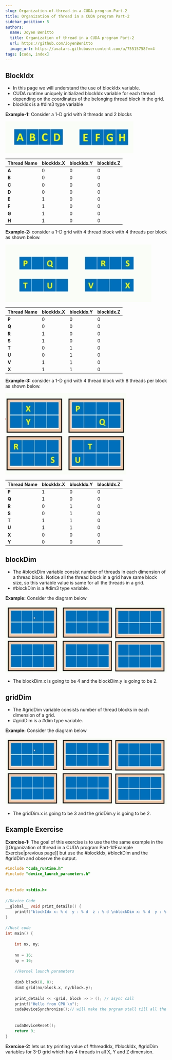 ```yaml
---
slug: Organization-of-thread-in-a-CUDA-program-Part-2
title: Organization of thread in a CUDA program Part-2
sidebar_position: 5
authors:
  name: Joyen Benitto
  title: Organization of thread in a CUDA program Part-2
  url: https://github.com/JoyenBenitto
  image_url: https://avatars.githubusercontent.com/u/75515758?v=4
tags: [cuda, index]
---
```


## BlockIdx
- In this page we will understand the use of blockIdx variable.
- CUDA runtime uniquely initialized blockIdx variable for each thread depending on the coordinates of the belonging thread block in the grid.
- blockIdx is a #dim3 type variable

**Example-1:** Consider a 1-D grid with 8 threads and 2 blocks 

![blockIdx_example1.png](./img/blockIdx_example1.png)

| Thread Name | blockIdx.X | blockIdx.Y| blockIdx.Z|
| --- | --- | --- | --- |
| **A** |0|0|0|
| **B** |0|0|0|
| **C** |0|0|0|
| **D** |0|0|0|
| **E** |1|0|0|
| **F** |1|0|0|
| **G** |1|0|0|
| **H** |1|0|0|

**Example-2:** consider a 1-D grid with 4 thread block with 4 threads per block as shown below.

![threadidx_example3.png](./img/threadidx_example3.png)

| Thread Name | blockIdx.X | blockIdx.Y| blockIdx.Z|
| --- | --- | --- | --- |
| **P** |0|0|0|
| **Q** |0|0|0|
| **R** |1|0|0|
| **S** |1|0|0|
| **T** |0|1|0|
| **U** |0|1|0|
| **V** |1|1|0|
| **X** |1|1|0|

**Example-3:** consider a 1-D grid with 4 thread block with 8 threads per block as shown below.

![threadIdx_exmaple4.png](./img/threadIdx_exmaple4.png)

| Thread Name | blockIdx.X | blockIdx.Y| blockIdx.Z|
| --- | --- | --- | --- |
| **P** |1|0|0|
| **Q** |1|0|0|
| **R** |0|1|0|
| **S** |0|1|0|
| **T** |1|1|0|
| **U** |1|1|0|
| **X** |0|0|0|
| **Y** |0|0|0|

## blockDim

- The #blockDim variable consist number of threads in each dimension of a thread block. Notice all the thread block in a grid have same block size, so this variable value is same for all the threads in a grid.
- #blockDim is a #dim3 type variable.

**Example:** Consider the diagram below

![griddim_example.png](./img/griddim_example.png)

- The blockDim.x is going to be 4 and the blockDim.y is going to be 2.
## gridDim

- The #gridDim variable consists number of thread blocks in each dimension of a grid.
- #gridDim is a #dim type variable.

**Example:** Consider the diagram below

![griddim_example.png](./img/griddim_example.png)

- The gridDim.x is going to be 3 and the gridDim.y is going to be 2.

## Example Exercise

**Exercise-1:** The goal of this exercise is to use the the same example in the [[Organization of thread in a CUDA program Part-1#Example Exercise|previous page]] but use the #blockIdx, #blockDim and the #gridDim and observe the output.

```cpp
#include "cuda_runtime.h"
#include "device_launch_parameters.h"


#include <stdio.h>

//Device Code
__global__ void print_details() {
    printf("blockIdx x: % d  y : % d  z : % d \nblockDim x: % d  y : % d  z : % d\ngridDim x: % d  y : % d  z : % d ", blockIdx.x, blockIdx.y, blockIdx.z, blockDim.x, blockDim.y, blockDim.z,gridDim.x, gridDim.y, gridDim.z);
}

//Host code
int main() {

    int nx, ny;

    nx = 16;
    ny = 16;

    //kernel launch parameters

    dim3 block(8, 8);
    dim3 grid(nx/block.x, ny/block.y);

    print_details << <grid, block >> > (); // async call
    printf("Hello from CPU \n");
    cudaDeviceSynchronize();// will make the prgram stall till all the launched kernels have finished execution


    cudaDeviceReset();
    return 0;
}
```

**Exercise-2:** lets us try printing value of #threadIdx, #blockIdx, #gridDim variables for 3-D grid which has 4 threads in all X, Y and Z dimension.


